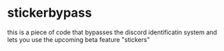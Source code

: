 # stickerbypass
this is a piece of code that bypasses the discord identificatin system and lets you use the upcoming beta feature "stickers"
